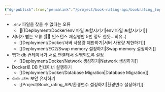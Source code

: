 ```yaml
---
{"dg-publish":true,"permalink":"/project/book-rating-api/bookrating_log.md/","dgPassFrontmatter":true,"noteIcon":"","created":"2024-11-02T05:08:44.733+09:00","updated":"2024-11-05T19:56:48.559+09:00"}
---
```




- `.env` 파일을 찾을 수 없다는 오류
	- [[Deployment/Docker/env 파일 포함시키기\|env 파일 포함시키기]]
- 서버가 뻗는 오류 (🤦‍♀️ 인스턴스 재실행만 5번 정도 한듯...히유..) 
	- [[Deployment/Docker/서버 사용량 제한하기\|서버 사용량 제한하기]]
	- [[Deployment/EC2/Swap memory 설정하기\|Swap memory 설정하기]]
- 앱과 db 컨테이너가 서로 연결돼서 실행되도록 설정
	- [[Deployment/Docker/Network 생성하기\|Network 생성하기]]
- Docker로 DB 컨테이너 실행하기
	- [[Deployment/Docker/Database Migration\|Database Migration]]
- 소스 코드 보안 유지하기
	- [[Project/Book_rating_API/환경변수 설정하기\|환경변수 설정하기]]
